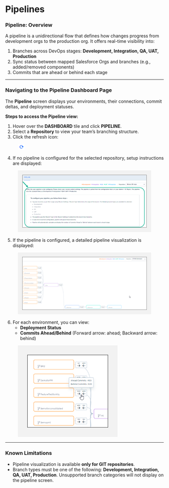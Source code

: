 # Pipelines

### Pipeline: Overview <a href="#pipeline-overview" id="pipeline-overview"></a>

A pipeline is a unidirectional flow that defines how changes progress from development orgs to the production org. It offers real-time visibility into:

1. Branches across DevOps stages: **Development, Integration, QA, UAT, Production**
2. Sync status between mapped Salesforce Orgs and branches (e.g., added/removed components)
3. Commits that are ahead or behind each stage

---

### Navigating to the Pipeline Dashboard Page <a href="#navigating-to-pipeline-dashboard-page" id="navigating-to-pipeline-dashboard-page"></a>

The **Pipeline** screen displays your environments, their connections, commit deltas, and deployment statuses.

**Steps to access the Pipeline view:**

1. Hover over the **DASHBOARD** tile and click **PIPELINE**.
2. Select a **Repository** to view your team’s branching structure.
3. Click the refresh icon:

<figure><img src="../../../../.gitbook/assets/image (936).png" alt="Pipeline refresh icon for latest data"></figure>

4. If no pipeline is configured for the selected repository, setup instructions are displayed:

<figure><img src="../../../../.gitbook/assets/image (937).png" alt="Pipeline not configured screen"></figure>

5. If the pipeline is configured, a detailed pipeline visualization is displayed:

<figure><img src="../../../../.gitbook/assets/image (938).png" alt="Configured pipeline dashboard with branch mapping" width="563"></figure>

6. For each environment, you can view:
   - **Deployment Status**
   - **Commits Ahead/Behind** (Forward arrow: ahead; Backward arrow: behind)

<figure><img src="../../../../.gitbook/assets/image (939).png" alt="Commit direction indicators: ahead and behind" width="317"></figure>

---

### Known Limitations <a href="#known-limitations" id="known-limitations"></a>

- Pipeline visualization is available **only for GIT repositories**.
- Branch types must be one of the following: **Development, Integration, QA, UAT, Production**. Unsupported branch categories will not display on the pipeline screen.
